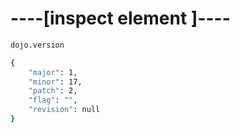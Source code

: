 
# ----[inspect element <f1> ]----

```sh
dojo.version
```

```sh
{
    "major": 1,
    "minor": 17,
    "patch": 2,
    "flag": "",
    "revision": null
}
```
